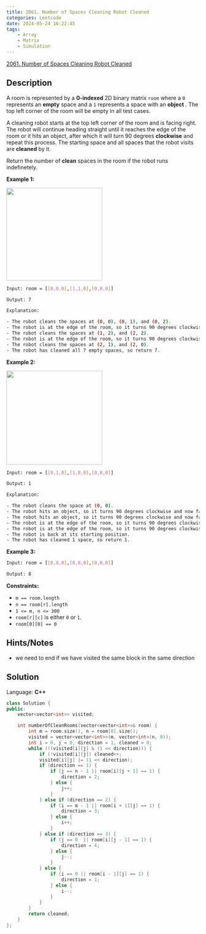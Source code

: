 ```yaml
---
title: 2061. Number of Spaces Cleaning Robot Cleaned
categories: Leetcode
date: 2024-05-24 16:22:45
tags:
    - Array
    - Matrix
    - Simulation
---
```


[2061. Number of Spaces Cleaning Robot Cleaned](https://leetcode.com/problems/number-of-spaces-cleaning-robot-cleaned/description/?envType=weekly-question&envId=2024-05-15)

## Description

A room is represented by a **0-indexed**  2D binary matrix `room` where a `0` represents an **empty**  space and a `1` represents a space with an **object** . The top left corner of the room will be empty in all test cases.

A cleaning robot starts at the top left corner of the room and is facing right. The robot will continue heading straight until it reaches the edge of the room or it hits an object, after which it will turn 90 degrees **clockwise**  and repeat this process. The starting space and all spaces that the robot visits are **cleaned**  by it.

Return the number of **clean**  spaces in the room if the robot runs indefinetely.

**Example 1:**

<img src="https://assets.leetcode.com/uploads/2021/11/01/image-20211101204703-1.png" style="width: 250px; height: 242px;">

```bash
Input: room = [[0,0,0],[1,1,0],[0,0,0]]

Output: 7

Explanation:

- ​​​​​​​The robot cleans the spaces at (0, 0), (0, 1), and (0, 2).
- The robot is at the edge of the room, so it turns 90 degrees clockwise and now faces down.
- The robot cleans the spaces at (1, 2), and (2, 2).
- The robot is at the edge of the room, so it turns 90 degrees clockwise and now faces left.
- The robot cleans the spaces at (2, 1), and (2, 0).
- The robot has cleaned all 7 empty spaces, so return 7.
```

**Example 2:**

<img src="https://assets.leetcode.com/uploads/2021/11/01/image-20211101204736-2.png" style="width: 250px; height: 245px;">

```bash
Input: room = [[0,1,0],[1,0,0],[0,0,0]]

Output: 1

Explanation:

- The robot cleans the space at (0, 0).
- The robot hits an object, so it turns 90 degrees clockwise and now faces down.
- The robot hits an object, so it turns 90 degrees clockwise and now faces left.
- The robot is at the edge of the room, so it turns 90 degrees clockwise and now faces up.
- The robot is at the edge of the room, so it turns 90 degrees clockwise and now faces right.
- The robot is back at its starting position.
- The robot has cleaned 1 space, so return 1.
```

**Example 3:**

```bash
Input: room = [[0,0,0],[0,0,0],[0,0,0]]

Output: 8​​​​​​​
```

**Constraints:**

- `m == room.length`
- `n == room[r].length`
- `1 <= m, n <= 300`
- `room[r][c]` is either `0` or `1`.
- `room[0][0] == 0`

## Hints/Notes

- we need to end if we have visited the same block in the same direction

## Solution

Language: **C++**

```C++
class Solution {
public:
    vector<vector<int>> visited;

    int numberOfCleanRooms(vector<vector<int>>& room) {
        int m = room.size(), n = room[0].size();
        visited = vector<vector<int>>(m, vector<int>(n, 0));
        int i = 0, j = 0, direction = 1, cleaned = 0;
        while (!(visited[i][j] & (1 << direction))) {
            if (!visited[i][j]) cleaned++;
            visited[i][j] |= (1 << direction);
            if (direction == 1) {
                if (j == n - 1 || room[i][j + 1] == 1) {
                    direction = 2;
                } else {
                    j++;
                }
            } else if (direction == 2) {
                if (i == m - 1 || room[i + 1][j] == 1) {
                    direction = 3;
                } else {
                    i++;
                }
            } else if (direction == 3) {
                if (j == 0  || room[i][j - 1] == 1) {
                    direction = 4;
                } else {
                    j--;
                }
            } else {
                if (i == 0 || room[i - 1][j] == 1) {
                    direction = 1;
                } else {
                    i--;
                }
            }
        }
        return cleaned;
    }
};
```
